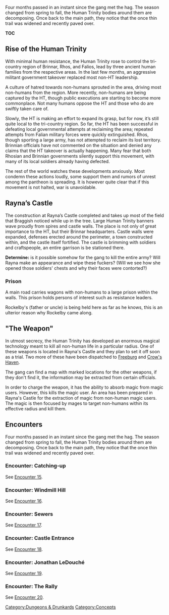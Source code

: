 Four months passed in an instant since the gang met the hag. The season
changed from spring to fall, the Human Trinity bodies around them are
decomposing. Once back to the main path, they notice that the once thin
trail was widened and recently paved over.

__TOC__

## Rise of the Human Trinity

With minimal human resistance, the Human Trinity rose to control the
tri-country region of Brinnar, Rhos, and Falios, lead by three ancient
human families from the respective areas. In the last few months, an
aggressive militant government takeover replaced most non-HT leadership.

A culture of hatred towards non-humans sprouted in the area, driving
most non-humans from the region. More recently, non-humans are being
captured by the HT, though public executions are starting to become more
commonplace. Not many humans oppose the HT and those who do are swiftly
taken care of.

Slowly, the HT is making an effort to expand its grasp, but for now,
it’s still quite local to the tri-country region. So far, the HT has
been successful in defeating local governmental attempts at reclaiming
the area; repeated attempts from Falian military forces were quickly
extinguished. Rhos, though sporting a large army, has not attempted to
reclaim its lost territory. Brinnian officials have not commented on the
situation and denied any claims that the HT takeover is actually
happening. Many fear that both Rhosian and Brinnian governments silently
support this movement, with many of its local soldiers already having
defected.

The rest of the world watches these developments anxiously. Most condemn
these actions loudly, some support them and rumors of unrest among the
pantheon is spreading. It is however quite clear that if this movement
is not halted, war is unavoidable.

## Rayna’s Castle

The construction at Rayna’s Castle completed and takes up most of the
field that Braggish noticed while up in the tree. Large Human Trinity
banners wave proudly from spires and castle walls. The place is not only
of great importance to the HT, but their Brinnar headquarters. Castle
walls were expanded, defenses erected around the perimeter, a town
constructed within, and the castle itself fortified. The castle is
brimming with soldiers and craftspeople, an entire garrison is be
stationed there.

**Determine:** is it possible somehow for the gang to kill the entire
army? Will Rayna make an appearance and wipe these fuckers? (Will we see
how she opened those soldiers' chests and why their faces were
contorted?)

### Prison

A main road carries wagons with non-humans to a large prison within the
walls. This prison holds persons of interest such as resistance leaders.

Rockelby's (father or uncle) is being held here as far as he knows, this
is an ulterior reason why Rockelby came along.

## "The Weapon"

In utmost secrecy, the Human Trinity has developed an enormous magical
technology meant to kill all non-human life in a particular radius. One
of these weapons is located in Rayna's Castle and they plan to set it
off soon as a trial. Two more of these have been dispatched to
[Freeburg](/Freeburg "wikilink") and [Crow's
Haven](/Crow's_Haven "wikilink").

The gang can find a map with marked locations for the other weapons, if
they don't find it, the information may be extracted from certain
officials.

In order to charge the weapon, it has the ability to absorb magic from
magic users. However, this kills the magic user. An area has been
prepared in Rayna's Castle for the extraction of magic from non-human
magic users. The magic is then focused by mages to target non-humans
within its effective radius and kill them.

## Encounters

Four months passed in an instant since the gang met the hag. The season
changed from spring to fall, the Human Trinity bodies around them are
decomposing. Once back to the main path, they notice that the once thin
trail was widened and recently paved over.

### Encounter: Catching-up

See [Encounter 15](/Encounter_15 "wikilink").

### Encounter: Windmill Hill

See [Encounter 16](/Encounter_16 "wikilink").

### Encounter: Sewers

See [Encounter 17](/Encounter_17 "wikilink").

### Encounter: Castle Entrance

See [Encounter 18](/Encounter_18 "wikilink").

### Encounter: Jonathan LeDouché

See [Encounter 19](/Encounter_19 "wikilink").

### Encounter: The Rally

See [Encounter 20](/Encounter_20 "wikilink").

[Category:Dungeons &
Drunkards](/Category:Dungeons_&_Drunkards "wikilink")
[Category:Concepts](/Category:Concepts "wikilink")